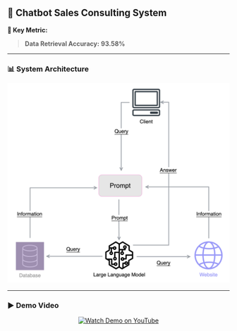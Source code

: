 ## 🤖 Chatbot Sales Consulting System

**🚀 Key Metric:**  
> **Data Retrieval Accuracy:** **93.58%**

---

### 📊 System Architecture

<p align="center">
  <img src="images/Flowchart_chatbot.png" alt="System Diagram" width="600" />
</p>

---

### ▶️ Demo Video

<p align="center">
  <a href="https://youtu.be/klJBDH6y8X4" target="_blank">
    <img src="https://img.youtube.com/vi/klJBDH6y8X4/0.jpg" alt="Watch Demo on YouTube" width="480" />
  </a>
</p>


